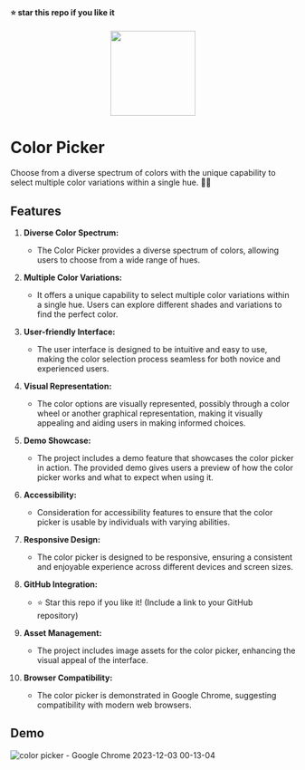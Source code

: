 #### ⭐ star this repo if you like it

<div align="center">
  <img src="https://github.com/kanugurajesh/Color-Picker/assets/120458029/39a4091e-0d3f-4956-a29c-6c40d23a308a" alt="" width=150 height=150>
</div>

# Color Picker

Choose from a diverse spectrum of colors with the unique capability to select multiple color variations within a single hue. 🌈✨

## Features

1. **Diverse Color Spectrum:**
   - The Color Picker provides a diverse spectrum of colors, allowing users to choose from a wide range of hues.

2. **Multiple Color Variations:**
   - It offers a unique capability to select multiple color variations within a single hue. Users can explore different shades and variations to find the perfect color.

3. **User-friendly Interface:**
   - The user interface is designed to be intuitive and easy to use, making the color selection process seamless for both novice and experienced users.

4. **Visual Representation:**
   - The color options are visually represented, possibly through a color wheel or another graphical representation, making it visually appealing and aiding users in making informed choices.

5. **Demo Showcase:**
   - The project includes a demo feature that showcases the color picker in action. The provided demo gives users a preview of how the color picker works and what to expect when using it.

6. **Accessibility:**
   - Consideration for accessibility features to ensure that the color picker is usable by individuals with varying abilities.

7. **Responsive Design:**
   - The color picker is designed to be responsive, ensuring a consistent and enjoyable experience across different devices and screen sizes.

8. **GitHub Integration:**
   - ⭐ Star this repo if you like it! (Include a link to your GitHub repository)

9. **Asset Management:**
   - The project includes image assets for the color picker, enhancing the visual appeal of the interface.

10. **Browser Compatibility:**
    - The color picker is demonstrated in Google Chrome, suggesting compatibility with modern web browsers.


## Demo

![color picker - Google Chrome 2023-12-03 00-13-04](https://github.com/kanugurajesh/Color-Picker/assets/120458029/e15da533-f6e3-4968-b732-4f628eaca0d3)
